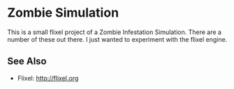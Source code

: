 Zombie Simulation
=================

This is a small flixel project of a Zombie Infestation Simulation. There are a number of these out there. I just wanted to experiment with the flixel engine.


See Also
--------
* Flixel: http://flixel.org
